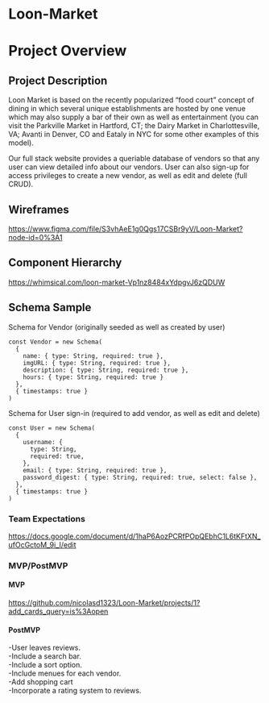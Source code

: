 # Loon-Market

# Project Overview

## Project Description

Loon Market is based on the recently popularized “food court” concept of dining in which several unique establishments are hosted by one venue which may also supply a bar of their own as well as entertainment (you can visit the Parkville Market in Hartford, CT; the Dairy Market in Charlottesville, VA; Avanti in Denver, CO and Eataly in NYC for some other examples of this model).

Our full stack website provides a queriable database of vendors so that any user can view detailed info about our vendors. User can also sign-up for access privileges to create a new vendor, as well as edit and delete (full CRUD).  


## Wireframes
https://www.figma.com/file/S3vhAeE1g0Qgs17CSBr9yV/Loon-Market?node-id=0%3A1

## Component Hierarchy
https://whimsical.com/loon-market-Vp1nz8484xYdpgvJ6zQDUW

## Schema Sample

Schema for Vendor (originally seeded as well as created by user)

```
const Vendor = new Schema(
  {
    name: { type: String, required: true },
    imgURL: { type: String, required: true },
    description: { type: String, required: true },
    hours: { type: String, required: true }
  },
  { timestamps: true }
)
```


Schema for User sign-in (required to add vendor, as well as edit and delete)
```
const User = new Schema(
  {
    username: {
      type: String,
      required: true,
    },
    email: { type: String, required: true },
    password_digest: { type: String, required: true, select: false },
  },
  { timestamps: true }
)
```
### Team Expectations

https://docs.google.com/document/d/1haP6AozPCRfPOpQEbhC1L6tKFtXN_ufOcGctoM_9i_I/edit

### MVP/PostMVP

#### MVP 

https://github.com/nicolasd1323/Loon-Market/projects/1?add_cards_query=is%3Aopen

#### PostMVP  

-User leaves reviews.<br>
-Include a search bar.<br>
-Include a sort option.<br>
-Include menues for each vendor.<br>
-Add shopping cart <br>
-Incorporate a rating system to reviews.<br>


